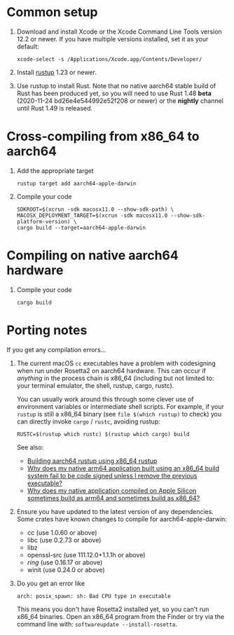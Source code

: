 # Common setup

1. Download and install Xcode or the Xcode Command Line Tools version
   12.2 or newer. If you have multiple versions installed, set it as
   your default:

    ```
    xcode-select -s /Applications/Xcode.app/Contents/Developer/
    ```

1. Install [rustup][] 1.23 or newer.

1. Use rustup to install Rust. Note that no native aarch64 stable
   build of Rust has been produced yet, so you will need to use Rust
   1.48 **beta** (2020-11-24 bd26e4e544992e52f208 or newer) or the
   **nightly** channel until Rust 1.49 is released.

[rustup]: https://rustup.rs

# Cross-compiling from x86_64 to aarch64

1. Add the appropriate target

    ```
    rustup target add aarch64-apple-darwin
    ```

1. Compile your code

    ```
    SDKROOT=$(xcrun -sdk macosx11.0 --show-sdk-path) \
    MACOSX_DEPLOYMENT_TARGET=$(xcrun -sdk macosx11.0 --show-sdk-platform-version) \
    cargo build --target=aarch64-apple-darwin
    ```

# Compiling on native aarch64 hardware

1. Compile your code

    ```
    cargo build
    ```

# Porting notes

If you get any compilation errors...

1. The current macOS `cc` executables have a problem with codesigning
   when run under Rosetta2 on aarch64 hardware. This can occur if
   _anything_ in the process chain is x86_64 (including but not
   limited to: your terminal emulator, the shell, rustup, cargo,
   rustc).

   You can usually work around this through some clever use of
   environment variables or intermediate shell scripts. For example,
   if your `rustup` is still a x86_64 binary (see `file $(which
   rustup)` to check) you can directly invoke `cargo` / `rustc`,
   avoiding rustup:

   ```
   RUSTC=$(rustup which rustc) $(rustup which cargo) build
   ```

   See also:

     - [Building aarch64 rustup using x86_64 rustup](https://github.com/rust-lang/rustup/issues/2413#issuecomment-729216870)
     - [Why does my native arm64 application built using an x86_64 build system fail to be code signed unless I remove the previous executable?](https://stackoverflow.com/q/64830671/155423)
     - [Why does my native application compiled on Apple Silicon sometimes build as arm64 and sometimes build as x86_64?](https://stackoverflow.com/q/64830635/155423)

1. Ensure you have updated to the latest version of any
   dependencies. Some crates have known changes to compile for
   aarch64-apple-darwin:

    - cc (use 1.0.60 or above)
    - libc (use 0.2.73 or above)
    - libz
    - openssl-src (use 111.12.0+1.1.1h or above)
    - *ring* (use 0.16.17 or above)
    - winit (use 0.24.0 or above)

1. Do you get an error like

    ```
    arch: posix_spawn: sh: Bad CPU type in executable
    ```

    This means you don't have Rosetta2 installed yet, so you can't run
    x86_64 binaries. Open an x86_64 program from the Finder or try via
    the command line with: `softwareupdate --install-rosetta`.
